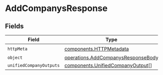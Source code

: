 # AddCompanysResponse


## Fields

| Field                                                                                    | Type                                                                                     | Required                                                                                 | Description                                                                              |
| ---------------------------------------------------------------------------------------- | ---------------------------------------------------------------------------------------- | ---------------------------------------------------------------------------------------- | ---------------------------------------------------------------------------------------- |
| `httpMeta`                                                                               | [components.HTTPMetadata](../../models/components/httpmetadata.md)                       | :heavy_check_mark:                                                                       | N/A                                                                                      |
| `object`                                                                                 | [operations.AddCompanysResponseBody](../../models/operations/addcompanysresponsebody.md) | :heavy_minus_sign:                                                                       | N/A                                                                                      |
| `unifiedCompanyOutputs`                                                                  | [components.UnifiedCompanyOutput](../../models/components/unifiedcompanyoutput.md)[]     | :heavy_minus_sign:                                                                       | N/A                                                                                      |